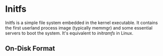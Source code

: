 # Initfs
Initfs is a simple file system embedded in the kernel executable. It contains
the first userland process image (typically memmgr) and some essential servers
to boot the system. It's equivalent to *initramfs* in Linux.

## On-Disk Format
